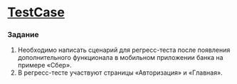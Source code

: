 
# [TestCase](./TestCase.htm)

### Задание
1. Необходимо написать сценарий для регресс-теста после появления дополнительного функционала в мобильном приложении банка на примере «Сбер».
2. В регресс-тесте участвуют страницы «Авторизация» и «Главная».